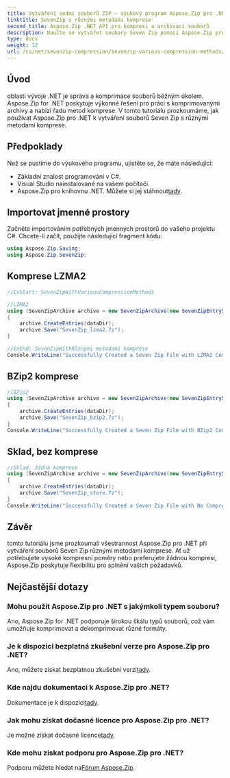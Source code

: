 ```yaml
---
title: Vytváření sedmi souborů ZIP – výukový program Aspose.Zip pro .NET
linktitle: SevenZip s různými metodami komprese
second_title: Aspose.Zip .NET API pro kompresi a archivaci souborů
description: Naučte se vytvářet soubory Seven Zip pomocí Aspose.Zip pro .NET pomocí různých kompresních metod. Snadné kroky pro LZMA2, BZip2 a Store (bez komprese).
type: docs
weight: 12
url: /cs/net/sevenzip-compression/sevenzip-various-compression-methods/
---
```


## Úvod

oblasti vývoje .NET je správa a komprimace souborů běžným úkolem. Aspose.Zip for .NET poskytuje výkonné řešení pro práci s komprimovanými archivy a nabízí řadu metod komprese. V tomto tutoriálu prozkoumáme, jak používat Aspose.Zip pro .NET k vytváření souborů Seven Zip s různými metodami komprese.

## Předpoklady

Než se pustíme do výukového programu, ujistěte se, že máte následující:

- Základní znalost programování v C#.
- Visual Studio nainstalované na vašem počítači.
-  Aspose.Zip pro knihovnu .NET. Můžete si jej stáhnout[tady](https://releases.aspose.com/zip/net/).

## Importovat jmenné prostory

Začněte importováním potřebných jmenných prostorů do vašeho projektu C#. Chcete-li začít, použijte následující fragment kódu:

```csharp
using Aspose.Zip.Saving;
using Aspose.Zip.SevenZip;
```

## Komprese LZMA2

```csharp
//ExStart: SevenZipWithVariousCompressionMethods

//LZMA2
using (SevenZipArchive archive = new SevenZipArchive(new SevenZipEntrySettings(new SevenZipLZMA2CompressionSettings())))
{
    archive.CreateEntries(dataDir);
    archive.Save("SevenZip_lzma2.7z");
}

//ExEnd: SevenZipWithRůznými metodami komprese
Console.WriteLine("Successfully Created a Seven Zip File with LZMA2 Compression");
```

## BZip2 komprese

```csharp
//BZip2
using (SevenZipArchive archive = new SevenZipArchive(new SevenZipEntrySettings(new SevenZipBZip2CompressionSettings())))
{
    archive.CreateEntries(dataDir);
    archive.Save("SevenZip_bzip2.7z");
}
Console.WriteLine("Successfully Created a Seven Zip File with BZip2 Compression");
```

## Sklad, bez komprese

```csharp
//Sklad, žádná komprese
using (SevenZipArchive archive = new SevenZipArchive(new SevenZipEntrySettings(new SevenZipStoreCompressionSettings())))
{
    archive.CreateEntries(dataDir);
    archive.Save("SevenZip_store.7z");
}
Console.WriteLine("Successfully Created a Seven Zip File with No Compression (Store)");
```

## Závěr

tomto tutoriálu jsme prozkoumali všestrannost Aspose.Zip pro .NET při vytváření souborů Seven Zip různými metodami komprese. Ať už potřebujete vysoké kompresní poměry nebo preferujete žádnou kompresi, Aspose.Zip poskytuje flexibilitu pro splnění vašich požadavků.

## Nejčastější dotazy

### Mohu použít Aspose.Zip pro .NET s jakýmkoli typem souboru?
Ano, Aspose.Zip for .NET podporuje širokou škálu typů souborů, což vám umožňuje komprimovat a dekomprimovat různé formáty.

### Je k dispozici bezplatná zkušební verze pro Aspose.Zip pro .NET?
 Ano, můžete získat bezplatnou zkušební verzi[tady](https://releases.aspose.com/).

### Kde najdu dokumentaci k Aspose.Zip pro .NET?
 Dokumentace je k dispozici[tady](https://reference.aspose.com/zip/net/).

### Jak mohu získat dočasné licence pro Aspose.Zip pro .NET?
 Je možné získat dočasné licence[tady](https://purchase.aspose.com/temporary-license/).

### Kde mohu získat podporu pro Aspose.Zip pro .NET?
 Podporu můžete hledat na[Fórum Aspose.Zip](https://forum.aspose.com/c/zip/37).
